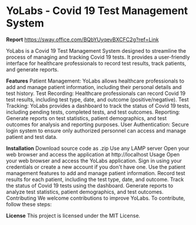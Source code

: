 # YoLabs - Covid 19 Test Management System
**Report**
https://sway.office.com/BQbYUyqevBXCFC2g?ref=Link

YoLabs is a Covid 19 Test Management System designed to streamline the process of managing and tracking Covid 19 tests. It provides a user-friendly interface for healthcare professionals to record test results, track patients, and generate reports.

**Features**
Patient Management: YoLabs allows healthcare professionals to add and manage patient information, including their personal details and test history.
Test Recording: Healthcare professionals can record Covid 19 test results, including test type, date, and outcome (positive/negative).
Test Tracking: YoLabs provides a dashboard to track the status of Covid 19 tests, including pending tests, completed tests, and test outcomes.
Reporting: Generate reports on test statistics, patient demographics, and test outcomes for analysis and reporting purposes.
User Authentication: Secure login system to ensure only authorized personnel can access and manage patient and test data.

**Installation**
Download source code as .zip
Use any LAMP server
Open your web browser and access the application at http://localhost
Usage
Open your web browser and access the YoLabs application.
Sign in using your credentials or create a new account if you don't have one.
Use the patient management features to add and manage patient information.
Record test results for each patient, including the test type, date, and outcome.
Track the status of Covid 19 tests using the dashboard.
Generate reports to analyze test statistics, patient demographics, and test outcomes.
Contributing
We welcome contributions to improve YoLabs. To contribute, follow these steps:

**License**
This project is licensed under the MIT License.
